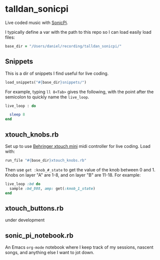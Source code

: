 # talldan_sonicpi
Live coded music with [SonicPi](https://sonic-pi.net/).

I typically define a var with the path to this repo so I can load easily load files:
``` ruby
base_dir = "/Users/daniel/recording/talldan_sonicpi/"
```

## Snippets
This is a dir of snippets I find useful for live coding.

``` ruby
load_snippets("#{base_dir}snippets/")
```

For example, typing `ll 8<Tab>` gives the following, with the point after the semicolon to quickly name the `live_loop`.

``` ruby
live_loop : do

  sleep 8
end
```

## xtouch_knobs.rb
Set up to use [Behringer xtouch mini](https://www.google.com/search?q=behringer+xtouch+mini) midi controller for live coding. Load with:

``` ruby
run_file "#{base_dir}xtouch_knobs.rb"
```

Then use `get :knob_#_state` to get the value of the knob between 0 and 1. Knobs on layer "A" are 1-8, and on layer "B" are 11-18. For example:

``` ruby
live_loop :bd do
  sample :bd_808, amp: get(:knob_1_state)
end
```

## xtouch_buttons.rb
under development

## sonic_pi_notebook.rb
An Emacs `org-mode` notebook where I keep track of my sessions, nascent songs, and anything else I want to jot down.
